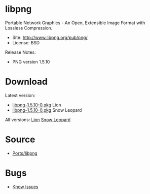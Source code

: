 

# libpng #

Portable Network Graphics - An Open, Extensible Image Format with Lossless Compression.

  * Site: http://www.libpng.org/pub/png/
  * License: BSD

Release Notes:
  * PNG version 1.5.10


# Download #

Latest version:
  * [libpng-1.5.10-0.pkg](http://code.google.com/p/rudix/downloads/detail?name=libpng-1.5.10-0.pkg) Lion
  * [libpng-1.5.10-0.pkg](http://code.google.com/p/rudix-snowleopard/downloads/detail?name=libpng-1.5.10-0.pkg) Snow Leopard

All versions: [Lion](http://code.google.com/p/rudix/downloads/list?q=libpng) [Snow Leopard](http://code.google.com/p/rudix-snowleopard/downloads/list?q=libpng)

# Source #
  * [Ports/libpng](http://code.google.com/p/rudix/source/browse/Ports/libpng)

# Bugs #
  * [Know issues](http://code.google.com/p/rudix/issues/list?q=libpng)
